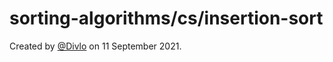 # sorting-algorithms/cs/insertion-sort

Created by [@Divlo](https://github.com/Divlo) on 11 September 2021.
